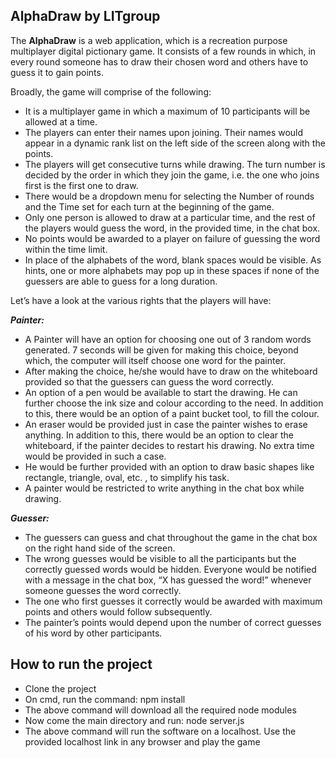 ## AlphaDraw by LITgroup
The **AlphaDraw** is a web application, which is a recreation purpose multiplayer digital pictionary game. It consists of a few rounds in which, in every round someone has to draw their chosen word and others have to guess it to gain points.

Broadly, the game will comprise of the following:
- It is a multiplayer game in which a maximum of 10 participants will be allowed at a time. 
- The players can enter their names upon joining. Their names would appear in a dynamic rank list on the left side of the screen along with the points.
- The players will get consecutive turns while drawing. The turn number is decided by the order in which they join the game, i.e. the one who joins first is the first one to draw.
- There would be a dropdown menu for selecting the Number of rounds and the Time set for each turn at the beginning of the game. 
- Only one person is allowed to draw at a particular time, and the rest of the players would guess the word, in the provided time, in the chat box.
- No points would be awarded to a player on failure of guessing the word within the time limit.
- In place of the alphabets of the word, blank spaces would be visible. As hints, one or more alphabets may pop up in these spaces if  none of the guessers are able to guess for a long duration.

Let’s have a look at the various rights that the players will have:

***Painter:***
- A Painter will have an option for choosing one out of 3 random words generated. 7 seconds will be given for making this choice, beyond which, the computer will itself choose one word for the painter.
- After making the choice, he/she would have to draw on the whiteboard provided so that the guessers can guess the word correctly.
- An option of a pen would be available to start the drawing. He can further choose the ink size and colour according to the need. In addition to this, there would be an option of a paint bucket tool, to fill the colour.
- An eraser would be provided just in case the painter wishes to erase anything. In addition to this, there would be an option to clear the whiteboard, if the painter decides to restart his drawing. No extra time would be provided in such a case.
- He would be further provided with an option to draw basic shapes like rectangle, triangle, oval, etc. , to simplify his task.
- A painter would be restricted to write anything in the chat box while drawing.

***Guesser:***
- The guessers can guess and chat throughout the game in the chat box on the right hand side of the screen.
- The wrong guesses would be visible to all the participants but the correctly guessed words would be hidden. Everyone would be notified with a message in the chat box, “X has guessed the word!” whenever someone guesses the word correctly.
- The one who first guesses it correctly would be awarded with maximum points and others would follow subsequently.
- The painter’s points would depend upon the number of correct guesses of his word by other participants.

## How to run the project
- Clone the project
- On cmd, run the command: npm install
- The above command will download all the required node modules
- Now come the main directory and run: node server.js
- The above command will run the software on a localhost. Use the provided localhost link in any browser and play the game
